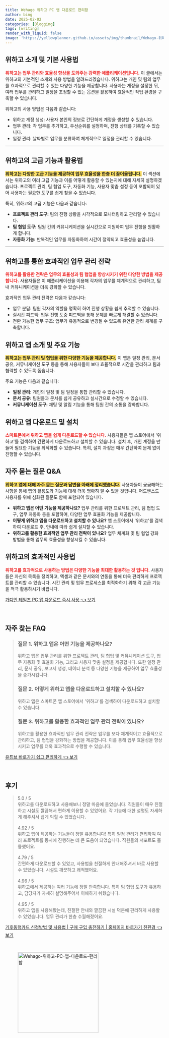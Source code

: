```yaml
---
title: Wehago 위하고 PC 앱 다운로드 편리함
author: bing
date: 2025-02-02
categories: [Blogging]
tags: [writing]
render_with_liquid: false
image: 'https://yellowplanner.github.io/assets/img/thumbnail/Wehago-위하고-PC-앱-다운로드-편리함.webp'
---
```



<h2 id='위하고_소개 및_기본_사용법'>위하고 소개 및 기본 사용법</h2>

<p><b><span style="color: #ee2323;">위하고는 업무 관리와 효율성 향상을 도와주는 강력한 애플리케이션입니다.</span></b> 이 글에서는 위하고의 기본적인 소개와 사용 방법을 알려드리겠습니다. 위하고는 개인 및 팀의 업무를 효과적으로 관리할 수 있는 다양한 기능을 제공합니다. 사용자는 계정을 설정한 뒤, 여러 업무를 관리하고 일정을 조정할 수 있는 옵션을 활용하여 효율적인 작업 환경을 구축할 수 있습니다.</p>

<p>위하고의 사용 방법은 다음과 같습니다:</p>

<ul>
    <li>위하고 계정 생성: 사용자 본인의 정보로 간단하게 계정을 생성할 수 있습니다.</li>
    <li>업무 관리: 각 업무를 추가하고, 우선순위를 설정하며, 진행 상태를 기록할 수 있습니다.</li>
    <li>일정 관리: 날짜별로 업무를 분류하여 체계적으로 일정을 관리할 수 있습니다.</li>
</ul>

<hr />

<h2 id='위하고의_고급_기능'>위하고의 고급 기능과 활용법</h2>

<p><b><span style="background-color: #ffe066;">위하고는 다양한 고급 기능을 제공하여 업무 효율성을 한층 더 끌어올립니다.</span></b> 이 섹션에서는 위하고의 여러 고급 기능과 이를 어떻게 활용할 수 있는지에 대해 자세히 설명하겠습니다. 프로젝트 관리, 팀 협업 도구, 자동화 기능, 사용자 맞춤 설정 등이 포함되어 있어 사용자는 필요한 도구를 쉽게 찾을 수 있습니다.</p>

<p>특히, 위하고의 고급 기능은 다음과 같습니다:</p>

<ul>
    <li><b>프로젝트 관리 도구:</b> 팀의 진행 상황을 시각적으로 모니터링하고 관리할 수 있습니다.</li>
    <li><b>팀 협업 도구:</b> 팀원 간의 커뮤니케이션을 실시간으로 지원하여 업무 진행을 원활하게 합니다.</li>
    <li><b>자동화 기능:</b> 반복적인 업무를 자동화하여 시간이 절약되고 효율성을 높입니다.</li>
</ul>

<hr />

<h2 id='업무_관리와_팀_협업_강화'>위하고를 통한 효과적인 업무 관리 전략</h2>

<p><b><span style="color: #ee2323;">위하고를 활용한 전략은 업무의 효율성과 팀 협업을 향상시키기 위한 다양한 방법을 제공합니다.</span></b> 사용자들은 이 애플리케이션을 이용해 각자의 업무를 체계적으로 관리하고, 팀 내 커뮤니케이션을 더욱 강화할 수 있습니다.</p>

<p>효과적인 업무 관리 전략은 다음과 같습니다:</p>

<ul>
    <li>업무 분담: 팀원 각자의 역할을 명확히 하여 진행 상황을 쉽게 추적할 수 있습니다.</li>
    <li>실시간 피드백: 업무 진행 도중 피드백을 통해 문제를 빠르게 해결할 수 있습니다.</li>
    <li>전환 가능한 업무 구조: 업무가 유동적으로 변경될 수 있도록 유연한 관리 체계를 구축합니다.</li>
</ul>

<h2 id='위하고_앱_소개_및_주요_기능'>위하고 앱 소개 및 주요 기능</h2>

<p><b><span style="background-color: #ffe066;">위하고는 업무 관리 및 협업을 위한 다양한 기능을 제공합니다.</span></b> 이 앱은 일정 관리, 문서 공유, 커뮤니케이션 도구 등을 통해 사용자들이 보다 효율적으로 시간을 관리하고 팀과 협력할 수 있도록 돕습니다.</p>

<p>주요 기능은 다음과 같습니다:</p>

<ul>
    <li><b>일정 관리:</b> 개인의 일정 및 팀 일정을 통합 관리할 수 있습니다.</li>
    <li><b>문서 공유:</b> 팀원들과 문서를 쉽게 공유하고 실시간으로 수정할 수 있습니다.</li>
    <li><b>커뮤니케이션 도구:</b> 채팅 및 알림 기능을 통해 팀원 간의 소통을 강화합니다.</li>
</ul>

<h2 id='위하고_앱_다운로드_및_설치'>위하고 앱 다운로드 및 설치</h2>

<p><b><span style="color: #ee2323;">스마트폰에서 위하고 앱을 쉽게 다운로드할 수 있습니다.</span></b> 사용자들은 앱 스토어에서 '위하고'를 검색하여 간편하게 다운로드하고 설치할 수 있습니다. 설치 후, 개인 계정을 만들어 필요한 기능을 최적화할 수 있습니다. 특히, 설치 과정은 매우 간단하여 문제 없이 진행할 수 있습니다.</p>

<h2 id='자주_묻는_질문_QNA'>자주 묻는 질문 Q&A</h2>

<p><b><span style="background-color: #ffe066;">위하고 앱에 대해 자주 묻는 질문과 답변을 아래에 정리했습니다.</span></b> 사용자들이 궁금해하는 사항을 통해 앱의 활용도와 기능에 대해 더욱 명확히 알 수 있을 것입니다. 어드밴스드 사용자를 위해 심화된 질문도 함께 포함되어 있습니다.</p>

<ul>
    <li><b>위하고 앱은 어떤 기능을 제공하나요?</b> 업무 관리를 위한 프로젝트 관리, 팀 협업 도구, 업무 자동화 등을 포함하여, 다양한 업무 효율화 기능을 제공합니다.</li>
    <li><b>어떻게 위하고 앱을 다운로드하고 설치할 수 있나요?</b> 앱 스토어에서 '위하고'를 검색하여 다운로드 후, 안내에 따라 쉽게 설치할 수 있습니다.</li>
    <li><b>위하고를 활용한 효과적인 업무 관리 전략이 있나요?</b> 업무 체계화 및 팀 협업 강화 방법을 통해 업무의 효율성을 향상시킬 수 있습니다.</li>
</ul>

<h2 id='위하고_효과적인_사용법'>위하고의 효과적인 사용법</h2>

<p><b><span style="color: #ee2323;">위하고를 효과적으로 사용하는 방법은 다양한 기능을 최대한 활용하는 것 입니다.</span></b> 사용자들은 자신의 목록을 정리하고, 엑셀과 같은 문서와의 연동을 통해 더욱 편리하게 프로젝트를 관리할 수 있습니다. 시간 관리 및 업무 프로세스를 최적화하기 위해 각 고급 기능을 적극 활용하시기 바랍니다.</p>


<p><a class="click-button" title="가디언 테일즈 PC 앱 다운로드 즉시 사용" href="https://yellowplanner.github.io/posts/%EA%B0%80%EB%94%94%EC%96%B8-%ED%85%8C%EC%9D%BC%EC%A6%88-PC-%EC%95%B1-%EB%8B%A4%EC%9A%B4%EB%A1%9C%EB%93%9C-%EC%A6%89%EC%8B%9C-%EC%82%AC%EC%9A%A9/" rel="dofollow">가디언 테일즈 PC 앱 다운로드 즉시 사용 👈 보기</a></p><br>
<h2 id='자주_찾는_FAQ'>자주 찾는 FAQ</h2>
<div itemscope="" itemtype="https://schema.org/FAQPage"> 
<blockquote> 
<div itemscope="" itemprop="mainEntity" itemtype="https://schema.org/Question"> 
<h3 itemprop="name">질문 1. 위하고 앱은 어떤 기능을 제공하나요? </h3> 
<div itemscope="" itemprop="acceptedAnswer" itemtype="https://schema.org/Answer"> 
<span itemprop="text"> 
<p>위하고 앱은 업무 관리를 위한 프로젝트 관리, 팀 협업 및 커뮤니케이션 도구, 업무 자동화 및 효율화 기능, 그리고 사용자 맞춤 설정을 제공합니다. 또한 일정 관리, 문서 공유, 보고서 생성, 데이터 분석 등 다양한 기능을 제공하여 업무 효율성을 증가시킵니다.</p> </span> </div> 

<p></div> </p>

<div itemscope="" itemprop="mainEntity" itemtype="https://schema.org/Question"> 
<h3 itemprop="name">질문 2. 어떻게 위하고 앱을 다운로드하고 설치할 수 있나요? </h3> 
<div itemscope="" itemprop="acceptedAnswer" itemtype="https://schema.org/Answer"> 
<span itemprop="text"> 
<p>위하고 앱은 스마트폰 앱 스토어에서 '위하고'를 검색하여 다운로드하고 설치할 수 있습니다.</p> </span> </div> 

<p></div> </p>

<div itemscope="" itemprop="mainEntity" itemtype="https://schema.org/Question"> 
<h3 itemprop="name">질문 3. 위하고를 활용한 효과적인 업무 관리 전략이 있나요? </h3> 
<div itemscope="" itemprop="acceptedAnswer" itemtype="https://schema.org/Answer"> 
<span itemprop="text"> 
<p>위하고를 활용한 효과적인 업무 관리 전략은 업무를 보다 체계적이고 효율적으로 관리하고, 팀 협업을 강화하는 방법을 제공합니다. 이를 통해 업무 효율성을 향상시키고 업무를 더욱 효과적으로 수행할 수 있습니다.</p> </span> </div> 

<p></div> 
</blockquote> 
</div></p>
<p><a class="click-button" title="유튜브 바로가기 쉽고 편리하게" href="https://yellowplanner.github.io/posts/%EC%9C%A0%ED%8A%9C%EB%B8%8C-%EB%B0%94%EB%A1%9C%EA%B0%80%EA%B8%B0-%EC%89%BD%EA%B3%A0-%ED%8E%B8%EB%A6%AC%ED%95%98%EA%B2%8C/" rel="dofollow">유튜브 바로가기 쉽고 편리하게 👈 보기</a></p><br>
<h2 id='후기'>후기</h2>
<div itemscope itemtype="https://schema.org/Product">
  <blockquote>
  <div itemprop="review" itemscope itemtype="https://schema.org/Review">
      <div itemprop="reviewRating" itemscope itemtype="https://schema.org/Rating"> <span itemprop="ratingValue">5.0</span> / <span itemprop="bestRating">5</span> </div>
      <span itemprop="reviewBody">위하고를 다운로드하고 사용해보니 정말 마음에 들었습니다. 직원들이 매우 친절하고 시설도 깔끔해서 편하게 이용할 수 있었어요. 각 기능에 대한 설명도 자세하게 해주셔서 쉽게 익힐 수 있었습니다.</span>
  </div>
  <br>
  <div itemprop="review" itemscope itemtype="https://schema.org/Review">
      <div itemprop="reviewRating" itemscope itemtype="https://schema.org/Rating"> <span itemprop="ratingValue">4.92</span> / <span itemprop="bestRating">5</span> </div>
      <span itemprop="reviewBody">위하고 앱이 제공하는 기능들이 정말 유용합니다! 특히 일정 관리가 편리하여 여러 프로젝트를 동시에 진행하는 데 큰 도움이 되었습니다. 직원들의 서포트도 훌륭했어요.</span>
  </div>
  <br>
  <div itemprop="review" itemscope itemtype="https://schema.org/Review">
      <div itemprop="reviewRating" itemscope itemtype="https://schema.org/Rating"> <span itemprop="ratingValue">4.79</span> / <span itemprop="bestRating">5</span> </div>
      <span itemprop="reviewBody">간편하게 다운로드할 수 있었고, 사용법을 친절하게 안내해주셔서 바로 사용할 수 있었습니다. 시설도 깨끗하고 쾌적했어요.</span>
  </div>
  <br>
  <div itemprop="review" itemscope itemtype="https://schema.org/Review">
      <div itemprop="reviewRating" itemscope itemtype="https://schema.org/Rating"> <span itemprop="ratingValue">4.96</span> / <span itemprop="bestRating">5</span> </div>
      <span itemprop="reviewBody">위하고에서 제공하는 여러 기능에 정말 만족합니다. 특히 팀 협업 도구가 유용하고, 담당자가 자세히 설명해주어서 이해하기 쉬웠습니다.</span>
  </div>
  <br>
  <div itemprop="review" itemscope itemtype="https://schema.org/Review">
      <div itemprop="reviewRating" itemscope itemtype="https://schema.org/Rating"> <span itemprop="ratingValue">4.95</span> / <span itemprop="bestRating">5</span> </div>
      <span itemprop="reviewBody">위하고 앱을 사용해봤는데, 친절한 안내와 깔끔한 시설 덕분에 편리하게 사용할 수 있었습니다. 업무 관리가 한층 수월해졌어요.</span>
  </div>
  </blockquote>
</div>
<p><a class="click-button" title="기후동행카드 신청방법 및 사용법 | 구매 구입 충전하기 | 홈페이지 바로가기 친환경" href="https://yellowplanner.github.io/posts/%EA%B8%B0%ED%9B%84%EB%8F%99%ED%96%89%EC%B9%B4%EB%93%9C-%EC%8B%A0%EC%B2%AD%EB%B0%A9%EB%B2%95-%EB%B0%8F-%EC%82%AC%EC%9A%A9%EB%B2%95-%EA%B5%AC%EB%A7%A4-%EA%B5%AC%EC%9E%85-%EC%B6%A9%EC%A0%84%ED%95%98%EA%B8%B0-%ED%99%88%ED%8E%98%EC%9D%B4%EC%A7%80-%EB%B0%94%EB%A1%9C%EA%B0%80%EA%B8%B0-%EC%B9%9C%ED%99%98%EA%B2%BD/" rel="dofollow">기후동행카드 신청방법 및 사용법 | 구매 구입 충전하기 | 홈페이지 바로가기 친환경 👈 보기</a></p><br>
<figure class="image"><img src="https://yellowplanner.github.io/assets/img/thumbnail/Wehago-위하고-PC-앱-다운로드-편리함.webp" alt="Wehago-위하고-PC-앱-다운로드-편리함" width="256" height="256"></figure>